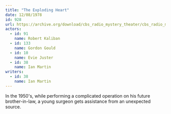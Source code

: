 ```yaml
---
title: "The Exploding Heart"
date: 12/08/1978
id: 928
url: https://archive.org/download/cbs_radio_mystery_theater/cbs_radio_mystery_theater-0901-0950.zip/cbs_radio_mystery_theater-0901-0950%2Fcbsrmt_0928_exploding_heart.mp3
actors:  
  - id: 91
    name: Robert Kaliban  
  - id: 133
    name: Gordon Gould  
  - id: 10
    name: Evie Juster  
  - id: 38
    name: Ian Martin
writers:  
  - id: 38
    name: Ian Martin
---
```

In the 1950's, while performing a complicated operation on his future brother-in-law, a young surgeon gets assistance from an unexpected source.